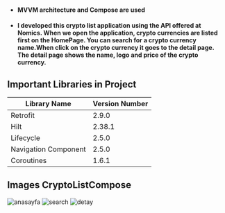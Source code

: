 - #### MVVM architecture and Compose are used
- #### I developed this crypto list application using the API offered at Nomics. When we open the application, crypto currencies are listed first on the HomePage. You can search for a crypto currency name.When click on the crypto currency it goes to the detail page. The detail page shows the name, logo and price of the crypto currency.

## Important Libraries in Project

|Library Name    |Version Number            |
|----------------|--------------------------|
|Retrofit |2.9.0|
|Hilt |2.38.1|
|Lifecycle |2.5.0|
|Navigation	Component |2.5.0|
|Coroutines |1.6.1|

## Images CryptoListCompose

![anasayfa](https://user-images.githubusercontent.com/56438103/182045337-de581c7a-8741-4af2-879d-a6bb56c450e7.PNG)
![search](https://user-images.githubusercontent.com/56438103/182045341-d59b24a8-3428-4a11-ba21-8053aba0b486.PNG)
![detay](https://user-images.githubusercontent.com/56438103/182045344-b652c07f-5375-4451-9f29-dfedee98bb66.PNG)
